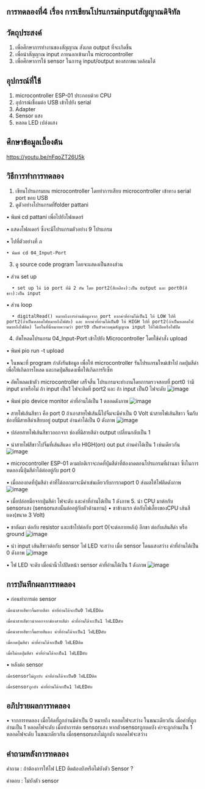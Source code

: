 ## การทดลองที่4 เรื่อง การเขียนโปรแกรมinputสัญญาณดิจิทัล

## วัตถุประสงค์
1. เพื่อศึกษาการทำงานของสัญญาณ สังเกต output ที่จะเกิดขึ้น
2. เพื่อนำสัญญาณ input ภายนอกเข้ามาใน microcontroller
3. เพื่อศึกษาการใช้ sensor ในการดู input/output ของสภาพแวดล้อมได้
 
## อุปกรณ์ที่ใช้
1. microcontroller ESP-01 ประกอบด้วย CPU
2. อุปกรณ์เชื่อมต่อ USB เข้าไปยัง serial
3. Adapter
4. Sensor แสง
5. หลอด LED เปล่งแสง

## ศึกษาข้อมูลเบื้องต้น
https://youtu.be/nFqoZT26U5k

## วิธีการทำการทดลอง
1. เขียนโปรแกรมบน microcontroller โดยทำการเสียบ microcontroller เข้าทาง serial port ขอบ USB
2. ดูตัวอย่างโปรแกรมที่folder pattani 
  
  • พิมพ์ cd pattani เพื่อไปยังโฟลเดอร์
  
  • แสดงโฟลเดอร์ ซึ่งจะมีโปรแกรมตัวอย่าง 9 โปรแกรม
  
  • ไปที่ตัวอย่างที่ ภ
  
    • พิมพ์ cd 04_Input-Port
3. ดู source code program โดยจะแสดงเป็นสองส่วน
  
  • ส่วน set up 
  
      • set up ให้ io port ที่มี 2 อัน โดย port2(สีเหลือง):เป็น output และ port0(สีขาว):เป็น input
  
  • ส่วน loop 
      
      • digitalRead() หมายถึงการอ่านข้อมูลจาก port หากค่าที่อ่านได้เป็น1 ให้ LOW ไปที่ port2(ถ้าเป็นหลอดไฟหมายถึงไฟดับ) และ หากค่าที่อ่านได้เป็น0 ให้ HIGH ไปที่ port2(ถ้าเป็นหลอดไฟหมายถึงไฟติด) โดยในที่นี่หมายความว่า port0 เป็นตัวควบคุมสัญญาณ input ให้ไฟเปิดหรือไฟปิด
4. อัพโหลดโปรแกรม 04_Input-Port เข้าไปยัง Microcontroller โดยใช้คำสั่ง upload
  
  • พิมพ์ pio run -t upload
  
  • ในขณะที่ program กำลังรันข้อมูล เพื่อให้ microcontroller รันโปรแกรมใหม่เข้าไป กดปุ่มสีดำเพื่อให้เกิดการโหลด และกดปุ่มสีแดงเพื่อให้เกิดการรีเซ็ท
  
  • อัพโหลดเข้าตัว microcontroller เสร็จสิ้น โปรแกรมจะทำงานโดยการตรวจสอบที่ port0 ว่ามี input มาหรือไม่ ถ้า input เป็น1 ไฟจะติดที่ port2 และ ถ้า input เป็น0 ไฟจะดับ
  ![image](https://user-images.githubusercontent.com/80880074/112324692-a1824280-8ce5-11eb-88a0-150a2d6b123c.jpeg)

  • พิมพ์ pio device monitor ค่าที่อ่านได้เป็น 1 ตลอดดังภาพ
  ![image](https://user-images.githubusercontent.com/80880074/112325002-e60dde00-8ce5-11eb-8ef8-25831803a3c3.jpeg)
  
  • สายไฟเส้นสีขาว คือ port 0 ถ้าเอาสายไฟเส้นนี้ไปจิ้มจะมีค่าเป็น 0 Volt นำสายไฟเส้นสีขาว จิ้มกับช่องที่มีสายสีดำเสียบอยู่ output อ่านค่าได้เป็น 0 ดังภาพ
  ![image](https://user-images.githubusercontent.com/80880074/112325145-050c7000-8ce6-11eb-8310-d953c92dd2ed.jpeg)
  
  • ปล่อยสายไฟเส้นสีขาวออกจาก ช่องที่มีสายสีดำ output เปลี่ยนกลับเป็น 1
  
  • นำสายไฟสีขาวไปจิ้มที่เส้นสีแดง หรือ HIGH(on) out put อ่านค่าได้เป็น 1 เช่นเดียวกัน
  ![image](https://user-images.githubusercontent.com/80880074/112325286-1eadb780-8ce6-11eb-83c6-32106c2db76c.jpeg)
  
  • microcontroller ESP-01 ตามปกติเราจะกดที่ปุ่มสีดำที่ต้องกดตอนโปรแกรมที่ผ่านมา ซึ่งในการทดลองนี้ปุ่มสีดำได้ต่ออยู่กับ port 0
  
  • เมื่อลองกดที่ปุ่มสีดำ ค่าที่ได้ออกมาจะมีค่าเช่นเดียวกับการกดport 0 ส่งผลให้ไฟติดดังภาพ
  ![image](https://user-images.githubusercontent.com/80880074/112325373-371dd200-8ce6-11eb-9dee-fe130ae20c52.jpeg)
  
  • เมื่อปล่อยมือจากปุ่มสีดำ ไฟจะดับ และค่าที่อ่านได้เป็น 1 ดังภาพ
5. นำ CPU มาต่อกับ sensorแสง (sensorแสงนั้นต่ออยู่กับตัวต้านทาน)
  • ขาข้างแรก ต่อกับไฟเลี้ยงของCPU เส้นสีแดง(ขนาด 3 Volt)
  
  • ขาถัดมา ต่อกับ resistor และเข้าไปต่อกับ port 0(จะต่อภายหลัง) อีกขา ต่อกับเส้นสีดำ หรือ ground
  ![image](https://user-images.githubusercontent.com/80880074/112325630-73513280-8ce6-11eb-9604-7a74728994be.jpeg)

  
  • นำ input เส้นสีขาวต่อกับ sensor ไฟ LED จะสว่าง เมื่อ sensor โดนแสงสว่าง ค่าที่อ่านได้เป็น 0 ดังภาพ
  ![image](https://user-images.githubusercontent.com/80880074/112325942-ae536600-8ce6-11eb-9764-81bd2c67e1c6.jpeg)

  
  • ไฟ LED จะดับ เมื่อนำนิ้วไปปิดหน้า sensor ค่าที่อ่านได้เป็น 1 ดังภาพ
  ![image](https://user-images.githubusercontent.com/80880074/112325822-97147880-8ce6-11eb-9237-761119eec378.jpeg)

  

## การบันทึกผลการทดลอง
• ก่อนทำการต่อ sensor

    เมื่อนำสายสีขาวจิ้มสายสีดำ ค่าที่อ่านได้จะเป็น0 ไฟLEDติด
  
    เมื่อนำสายสีขาวนำออกจากช่องสายสีดำ ค่าที่อ่านได้จะเป็น1 ไฟLEDดับ
  
    เมื่อนำสายสีขาวจิ้มสายสีแดง ค่าที่อ่านได้จะเป็น1 ไฟLEDดับ
  
    เมื่อกดปุ่มสีดำ ค่าที่อ่านได้จะเป็น0 ไฟLEDติด
  
    เมื่อไม่กดปุ่มสีดำ ค่าที่อ่านได้จะเป็น1 ไฟLEDดับ
  
• หลังต่อ sensor

    เมื่อsensorไม่ถูกบัง ค่าที่อ่านได้จะเป็น0 ไฟLEDติด
  
    เมื่อsensorถูกบัง ค่าที่อ่านได้จะเป็น1 ไฟLEDดับ
  
## อภิปรายผลการทดลอง
  • จากการทดลอง เมื่อโค้ดที่ถูกอ่านมีค่าเป็น 0 หมายถึง หลอดไฟจะสว่าง ในขณะเดียวกัน เมื่อค่าที่ถูกอ่านเป็น 1 หลอดไฟจะดับ เมื่อทำการต่อ sensorแสง หากตัวsensorถูกบดบัง ค่าจะถูกอ่านเป็น 1 หลอดไฟจะดับ ในขณะเดียวกัน เมื่อsensorแสงไม่ถูกบัง หลอดไฟจะสว่าง

## คำถามหลังการทดลอง 
 คำถาม : ถ้าต้องการให้ไฟ LED ติดต้องบังหรือไม่บังตัว Sensor ?
 
 คำตอบ : ไม่บังตัว sensor
 

